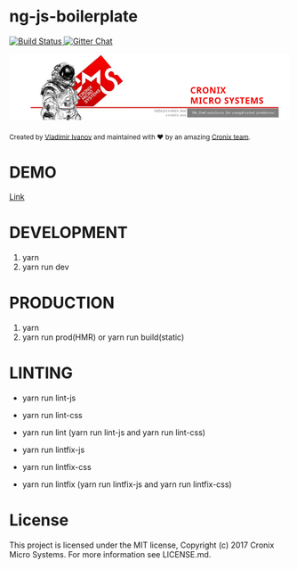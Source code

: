 # ng-js-boilerplate

<a href="https://travis-ci.org/CronixMicroSystems/ng-js-boilerplate">
    <img src="https://travis-ci.org/CronixMicroSystems/ng-js-boilerplate.svg?branch=master" alt="Build Status" />
</a>

<a href="https://gitter.im/CronixMicroSystems/Lobby">
    <img src="https://badges.gitter.im/owner/repo.png" alt="Gitter Chat" />
</a>

![alt text](./cronix.png)

<div>
  <sub>Created by <a href="https://github.com/Kokatsuna">Vladimir Ivanov</a> and maintained with ❤️ by an amazing <a href="https://github.com/CronixMicroSystems">Cronix team</a>.</sub>
</div>

# DEMO

<a href="http://ng-js-boilerplate.cronix.ms/users">Link</a>

# DEVELOPMENT

1. yarn
2. yarn run dev

# PRODUCTION

1. yarn
2. yarn run prod(HMR)  or  yarn run build(static)

# LINTING

* yarn run lint-js
* yarn run lint-css
* yarn run lint (yarn run lint-js and yarn run lint-css)

* yarn run lintfix-js
* yarn run lintfix-css
* yarn run lintfix (yarn run lintfix-js and yarn run lintfix-css)

# License

This project is licensed under the MIT license, Copyright (c) 2017 Cronix Micro Systems. For more information see LICENSE.md.
